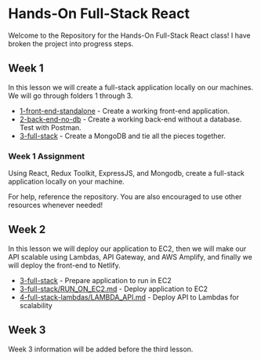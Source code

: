 # Hands-On Full-Stack React

Welcome to the Repository for the Hands-On Full-Stack React class! I have broken the project into progress steps.

## Week 1
In this lesson we will create a full-stack application locally on our machines. We will go through folders 1 through 3.

- [1-front-end-standalone](/1-front-end-standalone) - Create a working front-end application.
- [2-back-end-no-db](/2-back-end-no-db) - Create a working back-end without a database. Test with Postman.
- [3-full-stack](/3-full-stack) - Create a MongoDB and tie all the pieces together.

### Week 1 Assignment
Using React, Redux Toolkit, ExpressJS, and Mongodb, create a full-stack application locally on your machine.

For help, reference the repository. You are also encouraged to use other resources whenever needed!

## Week 2
In this lesson we will deploy our application to EC2, then we will make our API scalable using Lambdas, API Gateway, and AWS Amplify, and finally we will deploy the front-end to Netlify.

- [3-full-stack](3-full-stack) - Prepare application to run in EC2
- [3-full-stack/RUN_ON_EC2.md](3-full-stack/RUN_ON_EC2.md) - Deploy application to EC2
- [4-full-stack-lambdas/LAMBDA_API.md](4-full-stack-lambdas/LAMBDA_API.md) - Deploy API to Lambdas for scalability

## Week 3
Week 3 information will be added before the third lesson.

